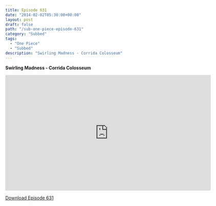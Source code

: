 ```yaml
---
title: Episode 631
date: "2014-02-02T05:30:00+00:00"
layout: post
draft: false
path: "/sub-one-piece-episode-631"
category: "Subbed"
tags:
  - "One Piece"
  - "Subbed"
description: "Swirling Madness - Corrida Colosseum"
---
```


**Swirling Madness - Corrida Colosseum**

<iframe width="640" height="360" src="https://www.rapidvideo.com/e/G6FRPFZ5ZJ" frameborder="0" marginwidth=0 marginheight=0 scrolling=no allowfullscreen></iframe>

<a href="http://ouo.io/qs/eCodkFEQ?s=https://rapidvid.to/d/https://www.rapidvideo.com/e/G6FRPFZ5ZJ">Download Episode 631</a>
